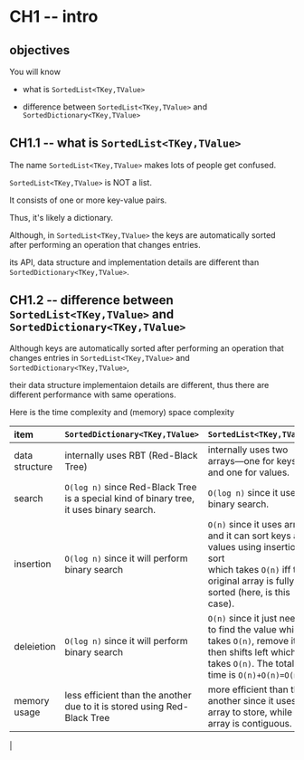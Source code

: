 # CH1 -- intro
## objectives
You will know

+ what is `SortedList<TKey,TValue>`

+ difference between `SortedList<TKey,TValue>` and `SortedDictionary<TKey,TValue>`

## CH1.1 -- what is `SortedList<TKey,TValue>`

The name `SortedList<TKey,TValue>` makes lots of people get confused.

`SortedList<TKey,TValue>` is NOT a list.

It consists of one or more key-value pairs.

Thus, it's likely a dictionary.

Although, in `SortedList<TKey,TValue>` the keys are automatically sorted after performing an operation that changes entries.

its API, data structure and implementation details are different than `SortedDictionary<TKey,TValue>`.

## CH1.2 -- difference between `SortedList<TKey,TValue>` and `SortedDictionary<TKey,TValue>`
Although keys are automatically sorted after performing an operation that changes entries in `SortedList<TKey,TValue>` and `SortedDictionary<TKey,TValue>`,

their data structure implementaion details are different, thus there are different performance with same operations.

Here is the time complexity and (memory) space complexity

| item | `SortedDictionary<TKey,TValue>` | `SortedList<TKey,TValue>` |
| :-- | :-- | :-- |
| data structure | internally uses RBT (Red-Black Tree) | internally uses two arrays—one for keys and one for values. |
| search | `O(log n)` since Red-Black Tree is a special kind of binary tree, it uses binary search. | `O(log n)` since it uses binary search. |
| insertion | `O(log n)` since it will perform binary search | `O(n)` since it uses arrays,<br>and it can sort keys and values using insertion sort<br>which takes `O(n)` iff the original array is fully sorted (here, is this case). |
| deleietion | `O(log n)` since it will perform binary search | `O(n)` since it just needs to find the value which takes `O(n)`, remove it, then shifts left which takes `O(n)`. The total time is `O(n)+O(n)=O(n)`  |
| memory usage | less efficient than the another due to it is stored using Red-Black Tree | more efficient than the another since it uses array to store, while array is contiguous. |
| 




